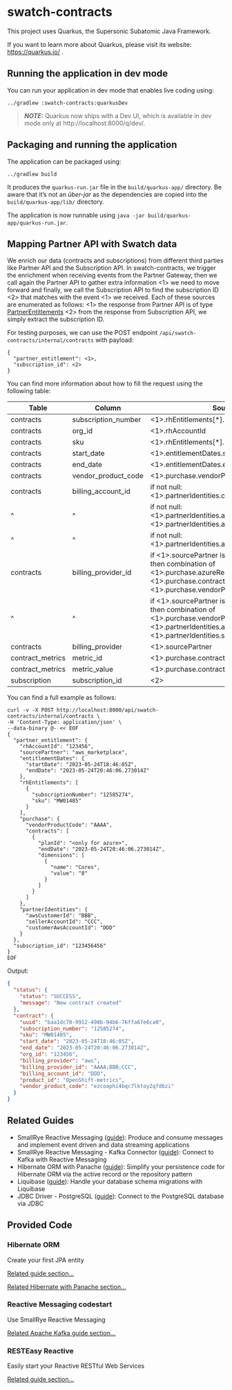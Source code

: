 # swatch-contracts

This project uses Quarkus, the Supersonic Subatomic Java Framework.

If you want to learn more about Quarkus, please visit its website: https://quarkus.io/ .

## Running the application in dev mode

You can run your application in dev mode that enables live coding using:

```shell script
../gradlew :swatch-contracts:quarkusDev
```

> **_NOTE:_**  Quarkus now ships with a Dev UI, which is available in dev mode only
> at http://localhost:8000/q/dev/.

## Packaging and running the application

The application can be packaged using:

```shell script
../gradlew build
```

It produces the `quarkus-run.jar` file in the `build/quarkus-app/` directory.
Be aware that it’s not an _über-jar_ as the dependencies are copied into
the `build/quarkus-app/lib/` directory.

The application is now runnable using `java -jar build/quarkus-app/quarkus-run.jar`.

## Mapping Partner API with Swatch data

We enrich our data (contracts and subscriptions) from different third parties like Partner API and the Subscription API. 
In swatch-contracts, we trigger the enrichment when receiving events from the Partner Gateway, then 
we call again the Partner API to gather extra information <1> we need to move forward and 
finally, we call the Subscription API to find the subscription ID <2> that matches with the event <1> we received. 
Each of these sources are enumerated as follows:
<1> the response from Partner API is of type [PartnerEntitlements](https://github.com/RedHatInsights/rhsm-subscriptions/blob/5bce20986bb3c1b2750502db63efc694461cce57/clients/rh-partner-gateway-client/rh-partner-gateway-api-spec.yaml#L41)
<2> from the response from Subscription API, we simply extract the subscription ID. 

For testing purposes, we can use the POST endpoint `/api/swatch-contracts/internal/contracts` with payload:

```
{
  "partner_entitlement": <1>,
  "subscription_id": <2>
}
```

You can find more information about how to fill the request using the following table:

| Table            | Column               | Source                                                                                                                                                                          |
|------------------|----------------------|---------------------------------------------------------------------------------------------------------------------------------------------------------------------------------| 
| contracts        | subscription_number  | <1>.rhEntitlements[*].subscriptionNumber                                                                                                                                        |
| contracts        | org_id               | <1>.rhAccountId                                                                                                                                                                 |
| contracts        | sku                  | <1>.rhEntitlements[*].sku                                                                                                                                                       |
| contracts        | start_date           | <1>.entitlementDates.startDate                                                                                                                                                  |
| contracts        | end_date             | <1>.entitlementDates.endDate                                                                                                                                                    |
| contracts        | vendor_product_code  | <1>.purchase.vendorProductCode                                                                                                                                                  |
| contracts        | billing_account_id   | if not null: <1>.partnerIdentities.customerAwsAccountId                                                                                                                         |
| ^                | ^                    | if not null: <1>.partnerIdentities.azureTenantId,<1>.partnerIdentities.azureSubscriptionId                                                                                      |
| ^                | ^                    | if not null: <1>.partnerIdentities.azureTenantId                                                                                                                                |
| contracts        | billing_provider_id  | if <1>.sourcePartner is "azure_marketplace", <br>then combination of <1>.purchase.azureResourceId,<1>.purchase.contracts[*].planId and <1>.purchase.vendorProductCode           |
| ^                | ^                    | if <1>.sourcePartner is "aws_marketplace", <br>then combination of <1>.purchase.vendorProductCode,<1>.partnerIdentities.awsCustomerId and <1>.partnerIdentities.sellerAccountId |
| contracts        | billing_provider     | <1>.sourcePartner                                                                                                                                                               |
| contract_metrics | metric_id            | <1>.purchase.contracts[*].dimensions[*].name                                                                                                                                    |
| contract_metrics | metric_value         | <1>.purchase.contracts[*].dimensions[*].value                                                                                                                                   |
| subscription     | subscription_id      | <2>                                                                                                                                                                             |

You can find a full example as follows:

```
curl -v -X POST http://localhost:8000/api/swatch-contracts/internal/contracts \
-H 'Content-Type: application/json' \
--data-binary @- << EOF
{
  "partner_entitlement": {
    "rhAccountId": "123456",
    "sourcePartner": "aws_marketplace",
    "entitlementDates": {
      "startDate": "2023-05-24T18:46:05Z",
      "endDate": "2023-05-24T20:46:06.273014Z"
    },
    "rhEntitlements": [
      {
        "subscriptionNumber": "12585274",
        "sku": "MW01485"
      }
    ],
    "purchase": {
      "vendorProductCode": "AAAA",
      "contracts": [
        {
          "planId": "<only for azure>",
          "endDate": "2023-05-24T20:46:06.273014Z",
          "dimensions": [
            {
              "name": "Cores",
              "value": "8"
            }
          ]
        }
      ]
    },
    "partnerIdentities": {
      "awsCustomerId": "BBB",
      "sellerAccountId": "CCC",
      "customerAwsAccountId": "DDD"
    }
  },
  "subscription_id": "123456456"
}
EOF
```

Output:
```json
{
  "status": {
    "status": "SUCCESS",
    "message": "New contract created"
  },
  "contract": {
    "uuid": "baa1dc70-9912-490b-94b6-76ffa67e6ca0",
    "subscription_number": "12585274",
    "sku": "MW01485",
    "start_date": "2023-05-24T18:46:05Z",
    "end_date": "2023-05-24T20:46:06.273014Z",
    "org_id": "123456",
    "billing_provider": "aws",
    "billing_provider_id": "AAAA;BBB;CCC",
    "billing_account_id": "DDD",
    "product_id": "OpenShift-metrics",
    "vendor_product_code": "ezcoaphi4bqc7lktoy2qfd6zi"
  }
}
```

## Related Guides

- SmallRye Reactive Messaging ([guide](https://quarkus.io/guides/reactive-messaging)): Produce and
  consume messages and implement event driven and data streaming applications
- SmallRye Reactive Messaging - Kafka
  Connector ([guide](https://quarkus.io/guides/kafka-reactive-getting-started)): Connect to Kafka
  with Reactive Messaging
- Hibernate ORM with Panache ([guide](https://quarkus.io/guides/hibernate-orm-panache)): Simplify
  your persistence code for Hibernate ORM via the active record or the repository pattern
- Liquibase ([guide](https://quarkus.io/guides/liquibase)): Handle your database schema migrations
  with Liquibase
- JDBC Driver - PostgreSQL ([guide](https://quarkus.io/guides/datasource)): Connect to the
  PostgreSQL database via JDBC

## Provided Code

### Hibernate ORM

Create your first JPA entity

[Related guide section...](https://quarkus.io/guides/hibernate-orm)

[Related Hibernate with Panache section...](https://quarkus.io/guides/hibernate-orm-panache)

### Reactive Messaging codestart

Use SmallRye Reactive Messaging

[Related Apache Kafka guide section...](https://quarkus.io/guides/kafka-reactive-getting-started)

### RESTEasy Reactive

Easily start your Reactive RESTful Web Services

[Related guide section...](https://quarkus.io/guides/getting-started-reactive#reactive-jax-rs-resources)
